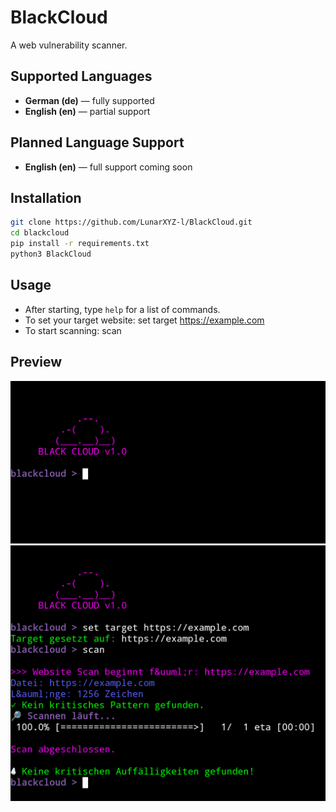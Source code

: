 # BlackCloud
A web vulnerability scanner.

## Supported Languages

- **German (de)** — fully supported  
- **English (en)** — partial support

## Planned Language Support

- **English (en)** — full support coming soon

## Installation
``` bash
git clone https://github.com/LunarXYZ-l/BlackCloud.git
cd blackcloud
pip install -r requirements.txt
python3 BlackCloud
```

## Usage

- After starting, type `help` for a list of commands.
- To set your target website:
set target https://example.com
- To start scanning:
scan

## Preview

![First screenshot](Screenshot_20250721-221232.png)
![Second screenshot](Screenshot_20250721-221304.png)
